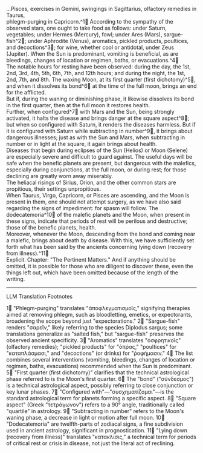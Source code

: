 ...Pisces, exercises in Gemini, swingings in Sagittarius, olfactory remedies in Taurus,  
phlegm-purging in Capricorn.^1🤖 According to the sympathy of the observed stars, one ought to take food as follows: under Saturn, vegetables; under Hermes (Mercury), fowl; under Ares (Mars), sargue-fish^2🤖; under Aphrodite (Venus), aromatics, pickled products, poultices, and decoctions^3🤖; for wine, whether cool or antidotal, under Zeus (Jupiter). When the Sun is predominant, vomiting is beneficial, as are bleedings, changes of location or regimen, baths, or evacuations.^4🤖  
The notable hours for resting have been observed: during the day, the 1st, 2nd, 3rd, 4th, 5th, 6th, 7th, and 12th hours; and during the night, the 1st, 2nd, 7th, and 8th. The waxing Moon, at its first quarter (first dichotomy)^5🤖, and when it dissolves its bond^6🤖 at the time of the full moon, brings an end for the afflicted.  
But if, during the waning or diminishing phase, it likewise dissolves its bond in the first quarter, then at the full moon it restores health.  
Further, when configured^7🤖 with Mars and the Sun, being strongly activated, it halts the disease and brings danger at the square aspect^8🤖; but when so configured with Saturn, it renders the diseases harmless. But if it is configured with Saturn while subtracting in number^9🤖, it brings about dangerous illnesses; just as with the Sun and Mars, when subtracting in number or in light at the square, it again brings about health.  
Diseases that begin during eclipses of the Sun (Helios) or Moon (Selene) are especially severe and difficult to guard against. The useful days will be safe when the benefic planets are present, but dangerous with the malefics, especially during conjunctions, at the full moon, or during rest; for those declining are greatly worn away miserably.  
The heliacal risings of Sirius, Orion, and the other common stars are propitious, their settings unpropitious.  
When Taurus, Virgo, Capricorn, or Pisces are ascending, and the Moon is present in them, one should not attempt surgery, as we have also said regarding the signs of impediment: for spasm will follow. The dodecatemoria^10🤖 of the malefic planets and the Moon, when present in these signs, indicate that periods of rest will be perilous and destructive; those of the benefic planets, health.  
Moreover, whenever the Moon, descending from the bond and coming near a malefic, brings about death by disease. With this, we have sufficiently set forth what has been said by the ancients concerning lying down (recovery from illness).^11🤖  
Explicit. Chapter: "The Pertinent Matters." And if anything should be omitted, it is possible for those who are diligent to discover these, even the things left out, which have been omitted because of the length of the writing.

---

LLM Translation Footnotes

1🤖 "Phlegm-purging" translates "ἀποφλεγματισμοῖς," signifying therapies aimed at removing phlegm, such as bloodletting, emetics, or expectorants, broadening the scope beyond just "expectorations."
2🤖 "Sargue-fish" renders "σαρεῖν," likely referring to the species Diplodus sargus; some translations generalize as "salted fish," but "sargue-fish" preserves the observed ancient specificity.
3🤖 "Aromatics" translates "ὀσφρητικοῖς" (olfactory remedies); "pickled products" for "ὀπῤας," "poultices" for "καταπλάσμασι," and "decoctions" (or drinks) for "ῥοφήμασιν."
4🤖 The list combines several interventions (vomiting, bleedings, changes of location or regimen, baths, evacuations) recommended when the Sun is predominant.
5🤖 "First quarter (first dichotomy)" clarifies that the technical astrological phase referred to is the Moon's first quarter.
6🤖 The "bond" ("σύνδεσμος") is a technical astrological aspect, possibly referring to close conjunction or key lunar phases.
7🤖 "Configured with"—"συσχηματίζομαι"—is the standard astrological term for planets forming a specific aspect.
8🤖 "Square aspect" (Greek "τετράγωνον") refers to a 90° angle, traditionally called "quartile" in astrology.
9🤖 "Subtracting in number" refers to the Moon's waning phase, a decrease in light or motion after full moon.
10🤖 "Dodecatemoria" are twelfth-parts of zodiacal signs, a fine subdivision used in ancient astrology, significant in prognostication.
11🤖 "Lying down (recovery from illness)" translates "κατακλίσις," a technical term for periods of critical rest or crisis in disease, not just the literal act of reclining.